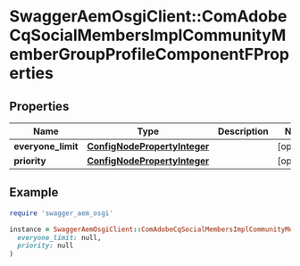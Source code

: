 # SwaggerAemOsgiClient::ComAdobeCqSocialMembersImplCommunityMemberGroupProfileComponentFProperties

## Properties

| Name | Type | Description | Notes |
| ---- | ---- | ----------- | ----- |
| **everyone_limit** | [**ConfigNodePropertyInteger**](ConfigNodePropertyInteger.md) |  | [optional] |
| **priority** | [**ConfigNodePropertyInteger**](ConfigNodePropertyInteger.md) |  | [optional] |

## Example

```ruby
require 'swagger_aem_osgi'

instance = SwaggerAemOsgiClient::ComAdobeCqSocialMembersImplCommunityMemberGroupProfileComponentFProperties.new(
  everyone_limit: null,
  priority: null
)
```

